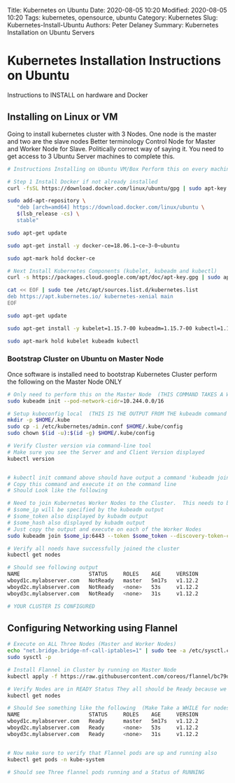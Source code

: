 Title: Kubernetes on Ubuntu
Date: 2020-08-05 10:20
Modified: 2020-08-05 10:20
Tags: kubernetes, opensource, ubuntu
Category: Kubernetes
Slug: Kubernetes-Install-Ubuntu
Authors: Peter Delaney 
Summary: Kubernetes Installation on Ubuntu Servers

# Kubernetes Installation Instructions on Ubuntu
Instructions to INSTALL on hardware and Docker

## Installing on Linux or VM
Going to install kubernetes cluster with 3 Nodes.  One node is the master and two are the slave nodes
Better terminology Control Node for Master and Worker Node for Slave.  Politically correct way of saying it.
You need to get access to 3 Ubuntu Server machines to complete this.  

```bash
# Instructions Installing on Ubuntu VM/Box Perform this on every machine in the Cluster

# Step 1 Install Docker if not already installed
curl -fsSL https://download.docker.com/linux/ubuntu/gpg | sudo apt-key add -

sudo add-apt-repository \
   "deb [arch=amd64] https://download.docker.com/linux/ubuntu \
   $(lsb_release -cs) \
   stable"

sudo apt-get update

sudo apt-get install -y docker-ce=18.06.1~ce~3-0~ubuntu

sudo apt-mark hold docker-ce

# Next Install Kubernetes Components (kubelet, kubeadm and kubectl)
curl -s https://packages.cloud.google.com/apt/doc/apt-key.gpg | sudo apt-key add -

cat << EOF | sudo tee /etc/apt/sources.list.d/kubernetes.list
deb https://apt.kubernetes.io/ kubernetes-xenial main
EOF

sudo apt-get update

sudo apt-get install -y kubelet=1.15.7-00 kubeadm=1.15.7-00 kubectl=1.15.7-00

sudo apt-mark hold kubelet kubeadm kubectl

```

### Bootstrap Cluster on Ubuntu on Master Node
Once software is installed need to bootstrap Kubernetes Cluster perform the following on the Master Node ONLY

```bash
# Only need to perform this on the Master Node  (THIS COMMAND TAKES A WHILE TO COMPLETE)
sudo kubeadm init --pod-network-cidr=10.244.0.0/16

# Setup kubeconfig local  (THIS IS THE OUTPUT FROM THE kubeadm command execute above)
mkdir -p $HOME/.kube
sudo cp -i /etc/kubernetes/admin.conf $HOME/.kube/config
sudo chown $(id -u):$(id -g) $HOME/.kube/config

# Verify Cluster version via command-line tool
# Make sure you see the Server and and Client Version displayed
kubectl version


# kubectl init command above should have output a command 'kubeadm join'
# Copy this command and execute it on the command line
# Should Look like the following

# Need to join Kubernetes Worker Nodes to the Cluster.  This needs to be done on each of your Worker or Slaves Nodes
# $some_ip will be specified by the kubeadm output
# $some_token also displayed by kubadm output
# $some_hash also displayed by kubadm output
# Just copy the output and execute on each of the Worker Nodes
sudo kubeadm join $some_ip:6443 --token $some_token --discovery-token-ca-cert-hash $some_hash

# Verify all noeds have successfully joined the cluster
kubectl get nodes

# Should see following output
NAME                      STATUS     ROLES    AGE     VERSION
wboyd1c.mylabserver.com   NotReady   master   5m17s   v1.12.2
wboyd2c.mylabserver.com   NotReady   <none>   53s     v1.12.2
wboyd3c.mylabserver.com   NotReady   <none>   31s     v1.12.2

# YOUR CLUSTER IS CONFIGURED

```

## Configuring Networking using Flannel

```bash
# Execute on ALL Three Nodes (Master and Worker Nodes)
echo "net.bridge.bridge-nf-call-iptables=1" | sudo tee -a /etc/sysctl.conf
sudo sysctl -p

# Install Flannel in Cluster by running on Master Node
kubectl apply -f https://raw.githubusercontent.com/coreos/flannel/bc79dd1505b0c8681ece4de4c0d86c5cd2643275/Documentation/kube-flannel.yml

# Verify Nodes are in READY Status They all should be Ready because we've installed networking
kubectl get nodes

# Should See something like the following  (Make Take a WHILE for nodes to get to READY Status)
NAME                      STATUS     ROLES    AGE     VERSION
wboyd1c.mylabserver.com   Ready      master   5m17s   v1.12.2
wboyd2c.mylabserver.com   Ready      <none>   53s     v1.12.2
wboyd3c.mylabserver.com   Ready      <none>   31s     v1.12.2


# Now make sure to verify that Flannel pods are up and running also
kubectl get pods -n kube-system

# Should see Three flannel pods running and a Status of RUNNING

```
